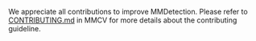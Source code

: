 We appreciate all contributions to improve MMDetection. Please refer to [CONTRIBUTING.md](https://github.com/open-mmlab/mmcv/blob/master/CONTRIBUTING.md) in MMCV for more details about the contributing guideline.
